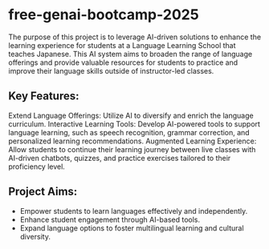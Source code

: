 # free-genai-bootcamp-2025
The purpose of this project is to leverage AI-driven solutions to enhance the learning experience for students at a Language Learning School that teaches Japanese. This AI system aims to broaden the range of language offerings and provide valuable resources for students to practice and improve their language skills outside of instructor-led classes.

## Key Features:
Extend Language Offerings: Utilize AI to diversify and enrich the language curriculum.
Interactive Learning Tools: Develop AI-powered tools to support language learning, such as speech recognition, grammar correction, and personalized learning recommendations.
Augmented Learning Experience: Allow students to continue their learning journey between live classes with AI-driven chatbots, quizzes, and practice exercises tailored to their proficiency level.

## Project Aims:
* Empower students to learn languages effectively and independently.
* Enhance student engagement through AI-based tools.
* Expand language options to foster multilingual learning and cultural diversity.
